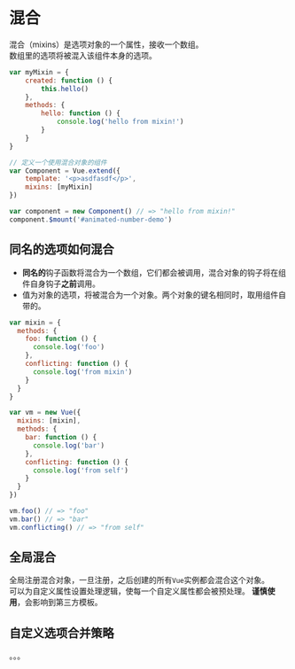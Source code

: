 # 混合
混合（mixins）是选项对象的一个属性，接收一个数组。  
数组里的选项将被混入该组件本身的选项。
```js
var myMixin = {
    created: function () {
        this.hello()
    },
    methods: {
        hello: function () {
            console.log('hello from mixin!')
        }
    }
}

// 定义一个使用混合对象的组件
var Component = Vue.extend({
    template: '<p>asdfasdf</p>',
    mixins: [myMixin]
})

var component = new Component() // => "hello from mixin!"
component.$mount('#animated-number-demo')
```
## 同名的选项如何混合
- **同名的**钩子函数将混合为一个数组，它们都会被调用，混合对象的钩子将在组件自身钩子**之前**调用。 
- 值为对象的选项，将被混合为一个对象。两个对象的键名相同时，取用组件自带的。
```js
var mixin = {
  methods: {
    foo: function () {
      console.log('foo')
    },
    conflicting: function () {
      console.log('from mixin')
    }
  }
}

var vm = new Vue({
  mixins: [mixin],
  methods: {
    bar: function () {
      console.log('bar')
    },
    conflicting: function () {
      console.log('from self')
    }
  }
})

vm.foo() // => "foo"
vm.bar() // => "bar"
vm.conflicting() // => "from self"
```

## 全局混合
全局注册混合对象，一旦注册，之后创建的所有`Vue`实例都会混合这个对象。  
可以为自定义属性设置处理逻辑，使每一个自定义属性都会被预处理。
**谨慎使用**，会影响到第三方模板。

## 自定义选项合并策略
。。。